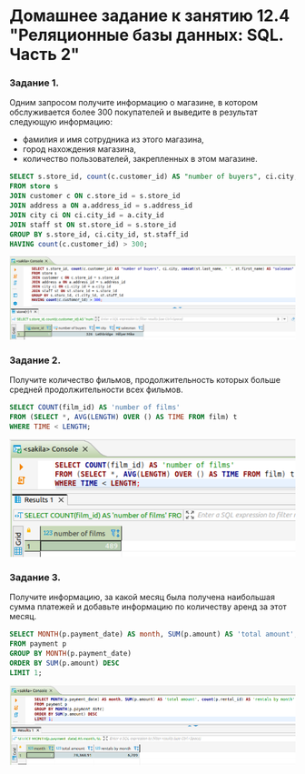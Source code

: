 # Домашнее задание к занятию 12.4 "Реляционные базы данных: SQL. Часть 2" 

### Задание 1.

Одним запросом получите информацию о магазине, в котором обслуживается более 300 покупателей и выведите в результат следующую информацию: 
- фамилия и имя сотрудника из этого магазина,
- город нахождения магазина,
- количество пользователей, закрепленных в этом магазине.

```sql
SELECT s.store_id, count(c.customer_id) AS "number of buyers", ci.city, concat(st.last_name, ' ', st.first_name) AS "salesman"
FROM store s
JOIN customer c ON c.store_id = s.store_id
JOIN address a ON a.address_id = s.address_id
JOIN city ci ON ci.city_id = a.city_id
JOIN staff st ON st.store_id = s.store_id
GROUP BY s.store_id, ci.city_id, st.staff_id
HAVING count(c.customer_id) > 300;
```

![image](https://github.com/gralvic/12.4_SQL_PART_2/blob/main/SQL_PART_2_TASK_01.png)

### Задание 2.

Получите количество фильмов, продолжительность которых больше средней продолжительности всех фильмов.

```sql
SELECT COUNT(film_id) AS 'number of films'
FROM (SELECT *, AVG(LENGTH) OVER () AS TIME FROM film) t
WHERE TIME < LENGTH;
```

![image](https://github.com/gralvic/12.4_SQL_PART_2/blob/main/SQL_PART_2_TASK_02.png)

### Задание 3.

Получите информацию, за какой месяц была получена наибольшая сумма платежей и добавьте информацию по количеству аренд за этот месяц.

```sql
SELECT MONTH(p.payment_date) AS month, SUM(p.amount) AS 'total amount', count(p.rental_id) AS 'rentals by month'
FROM payment p
GROUP BY MONTH(p.payment_date)
ORDER BY SUM(p.amount) DESC
LIMIT 1;
```

![image](https://github.com/gralvic/12.4_SQL_PART_2/blob/main/SQL_PART_2_TASK_03.png)
